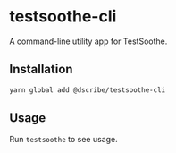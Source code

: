 # testsoothe-cli

A command-line utility app for TestSoothe.

## Installation

```bash
yarn global add @dscribe/testsoothe-cli
```

## Usage

Run `testsoothe` to see usage.

